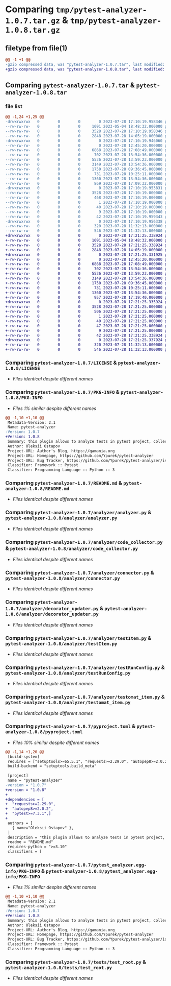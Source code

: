# Comparing `tmp/pytest-analyzer-1.0.7.tar.gz` & `tmp/pytest-analyzer-1.0.8.tar.gz`

## filetype from file(1)

```diff
@@ -1 +1 @@
-gzip compressed data, was "pytest-analyzer-1.0.7.tar", last modified: Fri Jul 28 17:10:19 2023, max compression
+gzip compressed data, was "pytest-analyzer-1.0.8.tar", last modified: Fri Jul 28 17:21:25 2023, max compression
```

## Comparing `pytest-analyzer-1.0.7.tar` & `pytest-analyzer-1.0.8.tar`

### file list

```diff
@@ -1,24 +1,25 @@
-drwxrwxrwx   0        0        0        0 2023-07-28 17:10:19.958346 pytest-analyzer-1.0.7/
--rw-rw-rw-   0        0        0     1091 2023-05-04 18:48:32.000000 pytest-analyzer-1.0.7/LICENSE
--rw-rw-rw-   0        0        0     3528 2023-07-28 17:10:19.958346 pytest-analyzer-1.0.7/PKG-INFO
--rw-rw-rw-   0        0        0     2848 2023-07-28 14:05:19.000000 pytest-analyzer-1.0.7/README.md
-drwxrwxrwx   0        0        0        0 2023-07-28 17:10:19.946060 pytest-analyzer-1.0.7/analyzer/
--rw-rw-rw-   0        0        0        0 2023-07-28 12:45:20.000000 pytest-analyzer-1.0.7/analyzer/__init__.py
--rw-rw-rw-   0        0        0     6868 2023-07-28 17:08:49.000000 pytest-analyzer-1.0.7/analyzer/analyzer.py
--rw-rw-rw-   0        0        0      702 2023-07-28 13:54:36.000000 pytest-analyzer-1.0.7/analyzer/code_collector.py
--rw-rw-rw-   0        0        0     5536 2023-07-28 13:59:23.000000 pytest-analyzer-1.0.7/analyzer/connector.py
--rw-rw-rw-   0        0        0     3149 2023-07-28 13:54:36.000000 pytest-analyzer-1.0.7/analyzer/decorator_updater.py
--rw-rw-rw-   0        0        0     1750 2023-07-28 09:36:45.000000 pytest-analyzer-1.0.7/analyzer/testItem.py
--rw-rw-rw-   0        0        0      731 2023-07-28 10:25:11.000000 pytest-analyzer-1.0.7/analyzer/testRunConfig.py
--rw-rw-rw-   0        0        0     1360 2023-07-28 13:54:36.000000 pytest-analyzer-1.0.7/analyzer/testomat_item.py
--rw-rw-rw-   0        0        0      869 2023-07-28 17:09:32.000000 pytest-analyzer-1.0.7/pyproject.toml
-drwxrwxrwx   0        0        0        0 2023-07-28 17:10:19.953831 pytest-analyzer-1.0.7/pytest_analyzer.egg-info/
--rw-rw-rw-   0        0        0     3528 2023-07-28 17:10:19.000000 pytest-analyzer-1.0.7/pytest_analyzer.egg-info/PKG-INFO
--rw-rw-rw-   0        0        0      468 2023-07-28 17:10:19.000000 pytest-analyzer-1.0.7/pytest_analyzer.egg-info/SOURCES.txt
--rw-rw-rw-   0        0        0        1 2023-07-28 17:10:19.000000 pytest-analyzer-1.0.7/pytest_analyzer.egg-info/dependency_links.txt
--rw-rw-rw-   0        0        0       40 2023-07-28 17:10:19.000000 pytest-analyzer-1.0.7/pytest_analyzer.egg-info/entry_points.txt
--rw-rw-rw-   0        0        0        9 2023-07-28 17:10:19.000000 pytest-analyzer-1.0.7/pytest_analyzer.egg-info/top_level.txt
--rw-rw-rw-   0        0        0       42 2023-07-28 17:10:19.959343 pytest-analyzer-1.0.7/setup.cfg
-drwxrwxrwx   0        0        0        0 2023-07-28 17:10:19.956338 pytest-analyzer-1.0.7/tests/
--rw-rw-rw-   0        0        0      320 2023-07-28 11:32:13.000000 pytest-analyzer-1.0.7/tests/test_class_root.py
--rw-rw-rw-   0        0        0      546 2023-07-28 11:32:13.000000 pytest-analyzer-1.0.7/tests/test_root.py
+drwxrwxrwx   0        0        0        0 2023-07-28 17:21:25.338924 pytest-analyzer-1.0.8/
+-rw-rw-rw-   0        0        0     1091 2023-05-04 18:48:32.000000 pytest-analyzer-1.0.8/LICENSE
+-rw-rw-rw-   0        0        0     3528 2023-07-28 17:21:25.338924 pytest-analyzer-1.0.8/PKG-INFO
+-rw-rw-rw-   0        0        0     2848 2023-07-28 14:05:19.000000 pytest-analyzer-1.0.8/README.md
+drwxrwxrwx   0        0        0        0 2023-07-28 17:21:25.331925 pytest-analyzer-1.0.8/analyzer/
+-rw-rw-rw-   0        0        0        0 2023-07-28 12:45:20.000000 pytest-analyzer-1.0.8/analyzer/__init__.py
+-rw-rw-rw-   0        0        0     6868 2023-07-28 17:08:49.000000 pytest-analyzer-1.0.8/analyzer/analyzer.py
+-rw-rw-rw-   0        0        0      702 2023-07-28 13:54:36.000000 pytest-analyzer-1.0.8/analyzer/code_collector.py
+-rw-rw-rw-   0        0        0     5536 2023-07-28 13:59:23.000000 pytest-analyzer-1.0.8/analyzer/connector.py
+-rw-rw-rw-   0        0        0     3149 2023-07-28 13:54:36.000000 pytest-analyzer-1.0.8/analyzer/decorator_updater.py
+-rw-rw-rw-   0        0        0     1750 2023-07-28 09:36:45.000000 pytest-analyzer-1.0.8/analyzer/testItem.py
+-rw-rw-rw-   0        0        0      731 2023-07-28 10:25:11.000000 pytest-analyzer-1.0.8/analyzer/testRunConfig.py
+-rw-rw-rw-   0        0        0     1360 2023-07-28 13:54:36.000000 pytest-analyzer-1.0.8/analyzer/testomat_item.py
+-rw-rw-rw-   0        0        0      957 2023-07-28 17:19:40.000000 pytest-analyzer-1.0.8/pyproject.toml
+drwxrwxrwx   0        0        0        0 2023-07-28 17:21:25.335924 pytest-analyzer-1.0.8/pytest_analyzer.egg-info/
+-rw-rw-rw-   0        0        0     3528 2023-07-28 17:21:25.000000 pytest-analyzer-1.0.8/pytest_analyzer.egg-info/PKG-INFO
+-rw-rw-rw-   0        0        0      506 2023-07-28 17:21:25.000000 pytest-analyzer-1.0.8/pytest_analyzer.egg-info/SOURCES.txt
+-rw-rw-rw-   0        0        0        1 2023-07-28 17:21:25.000000 pytest-analyzer-1.0.8/pytest_analyzer.egg-info/dependency_links.txt
+-rw-rw-rw-   0        0        0       40 2023-07-28 17:21:25.000000 pytest-analyzer-1.0.8/pytest_analyzer.egg-info/entry_points.txt
+-rw-rw-rw-   0        0        0       47 2023-07-28 17:21:25.000000 pytest-analyzer-1.0.8/pytest_analyzer.egg-info/requires.txt
+-rw-rw-rw-   0        0        0        9 2023-07-28 17:21:25.000000 pytest-analyzer-1.0.8/pytest_analyzer.egg-info/top_level.txt
+-rw-rw-rw-   0        0        0       42 2023-07-28 17:21:25.338924 pytest-analyzer-1.0.8/setup.cfg
+drwxrwxrwx   0        0        0        0 2023-07-28 17:21:25.337924 pytest-analyzer-1.0.8/tests/
+-rw-rw-rw-   0        0        0      320 2023-07-28 11:32:13.000000 pytest-analyzer-1.0.8/tests/test_class_root.py
+-rw-rw-rw-   0        0        0      546 2023-07-28 11:32:13.000000 pytest-analyzer-1.0.8/tests/test_root.py
```

### Comparing `pytest-analyzer-1.0.7/LICENSE` & `pytest-analyzer-1.0.8/LICENSE`

 * *Files identical despite different names*

### Comparing `pytest-analyzer-1.0.7/PKG-INFO` & `pytest-analyzer-1.0.8/PKG-INFO`

 * *Files 1% similar despite different names*

```diff
@@ -1,10 +1,10 @@
 Metadata-Version: 2.1
 Name: pytest-analyzer
-Version: 1.0.7
+Version: 1.0.8
 Summary: this plugin allows to analyze tests in pytest project, collect test metadata and sync it with testomat.io TCM system
 Author: Oleksii Ostapov
 Project-URL: Author's Blog, https://qamania.org
 Project-URL: Homepage, https://github.com/Ypurek/pytest-analyzer
 Project-URL: Bug Tracker, https://github.com/Ypurek/pytest-analyzer/issues
 Classifier: Framework :: Pytest
 Classifier: Programming Language :: Python :: 3
```

### Comparing `pytest-analyzer-1.0.7/README.md` & `pytest-analyzer-1.0.8/README.md`

 * *Files identical despite different names*

### Comparing `pytest-analyzer-1.0.7/analyzer/analyzer.py` & `pytest-analyzer-1.0.8/analyzer/analyzer.py`

 * *Files identical despite different names*

### Comparing `pytest-analyzer-1.0.7/analyzer/code_collector.py` & `pytest-analyzer-1.0.8/analyzer/code_collector.py`

 * *Files identical despite different names*

### Comparing `pytest-analyzer-1.0.7/analyzer/connector.py` & `pytest-analyzer-1.0.8/analyzer/connector.py`

 * *Files identical despite different names*

### Comparing `pytest-analyzer-1.0.7/analyzer/decorator_updater.py` & `pytest-analyzer-1.0.8/analyzer/decorator_updater.py`

 * *Files identical despite different names*

### Comparing `pytest-analyzer-1.0.7/analyzer/testItem.py` & `pytest-analyzer-1.0.8/analyzer/testItem.py`

 * *Files identical despite different names*

### Comparing `pytest-analyzer-1.0.7/analyzer/testRunConfig.py` & `pytest-analyzer-1.0.8/analyzer/testRunConfig.py`

 * *Files identical despite different names*

### Comparing `pytest-analyzer-1.0.7/analyzer/testomat_item.py` & `pytest-analyzer-1.0.8/analyzer/testomat_item.py`

 * *Files identical despite different names*

### Comparing `pytest-analyzer-1.0.7/pyproject.toml` & `pytest-analyzer-1.0.8/pyproject.toml`

 * *Files 10% similar despite different names*

```diff
@@ -1,14 +1,20 @@
 [build-system]
 requires = ["setuptools>=65.5.1", "requests>=2.29.0", "autopep8>=2.0.2", "pytest>=7.3.1"]
 build-backend = "setuptools.build_meta"
 
 [project]
 name = "pytest-analyzer"
-version = "1.0.7"
+version = "1.0.8"
+
+dependencies = [
+  "requests>=2.29.0",
+  "autopep8>=2.0.2",
+  "pytest>=7.3.1",]
+
 authors = [
   { name="Oleksii Ostapov" },
 ]
 description = "this plugin allows to analyze tests in pytest project, collect test metadata and sync it with testomat.io TCM system"
 readme = "README.md"
 requires-python = ">=3.10"
 classifiers = [
```

### Comparing `pytest-analyzer-1.0.7/pytest_analyzer.egg-info/PKG-INFO` & `pytest-analyzer-1.0.8/pytest_analyzer.egg-info/PKG-INFO`

 * *Files 1% similar despite different names*

```diff
@@ -1,10 +1,10 @@
 Metadata-Version: 2.1
 Name: pytest-analyzer
-Version: 1.0.7
+Version: 1.0.8
 Summary: this plugin allows to analyze tests in pytest project, collect test metadata and sync it with testomat.io TCM system
 Author: Oleksii Ostapov
 Project-URL: Author's Blog, https://qamania.org
 Project-URL: Homepage, https://github.com/Ypurek/pytest-analyzer
 Project-URL: Bug Tracker, https://github.com/Ypurek/pytest-analyzer/issues
 Classifier: Framework :: Pytest
 Classifier: Programming Language :: Python :: 3
```

### Comparing `pytest-analyzer-1.0.7/tests/test_root.py` & `pytest-analyzer-1.0.8/tests/test_root.py`

 * *Files identical despite different names*

